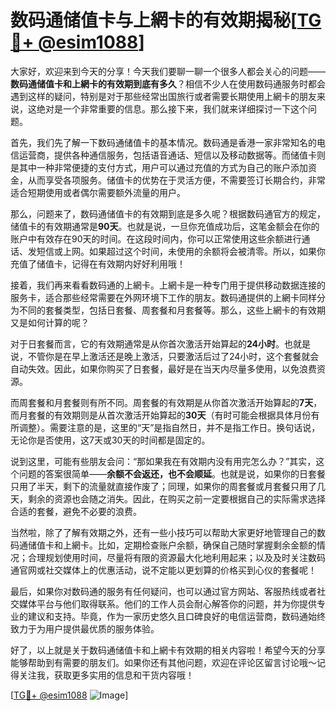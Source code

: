 # 数码通储值卡与上網卡的有效期揭秘[[TG💪+ @esim1088](https://t.me/s/esim1088)]

大家好，欢迎来到今天的分享！今天我们要聊一聊一个很多人都会关心的问题——**数码通储值卡和上網卡的有效期到底有多久**？相信不少人在使用数码通服务时都会遇到这样的疑问，特别是对于那些经常出国旅行或者需要长期使用上網卡的朋友来说，这绝对是一个非常重要的信息。那么接下来，我们就来详细探讨一下这个问题。

首先，我们先了解一下数码通储值卡的基本情况。数码通是香港一家非常知名的电信运营商，提供各种通信服务，包括语音通话、短信以及移动数据等。而储值卡则是其中一种非常便捷的支付方式，用户可以通过充值的方式为自己的账户添加资金，从而享受各项服务。储值卡的优势在于灵活方便，不需要签订长期合约，非常适合短期使用或者偶尔需要额外流量的用户。

那么，问题来了，数码通储值卡的有效期到底是多久呢？根据数码通官方的规定，储值卡的有效期通常是**90天**。也就是说，一旦你充值成功后，这笔金额会在你的账户中有效存在90天的时间。在这段时间内，你可以正常使用这些余额进行通话、发短信或上网。如果超过这个时间，未使用的余额将会被清零。所以，如果你充值了储值卡，记得在有效期内好好利用哦！

接着，我们再来看看数码通的上網卡。上網卡是一种专门用于提供移动数据连接的服务卡，适合那些经常需要在外网环境下工作的朋友。数码通提供的上網卡同样分为不同的套餐类型，包括日套餐、周套餐和月套餐等。那么，这些上網卡的有效期又是如何计算的呢？

对于日套餐而言，它的有效期通常是从你首次激活开始算起的**24小时**。也就是说，不管你是在早上激活还是晚上激活，只要激活后过了24小时，这个套餐就会自动失效。因此，如果你购买了日套餐，最好是在当天内尽量多使用，以免浪费资源。

而周套餐和月套餐则有所不同。周套餐的有效期是从你首次激活开始算起的**7天**，而月套餐的有效期则是从首次激活开始算起的**30天**（有时可能会根据具体月份有所调整）。需要注意的是，这里的“天”是指自然日，并不是指工作日。换句话说，无论你是否使用，这7天或30天的时间都是固定的。

说到这里，可能有些朋友会问：“那如果我在有效期内没有用完怎么办？”其实，这个问题的答案很简单——**余额不会返还，也不会顺延**。也就是说，如果你的日套餐只用了半天，剩下的流量就直接作废了；同理，如果你的周套餐或月套餐只用了几天，剩余的资源也会随之消失。因此，在购买之前一定要根据自己的实际需求选择合适的套餐，避免不必要的浪费。

当然啦，除了了解有效期之外，还有一些小技巧可以帮助大家更好地管理自己的数码通储值卡和上網卡。比如，定期检查账户余额，确保自己随时掌握剩余金额的情况；合理规划使用时间，尽量将有限的资源最大化地利用起来；以及及时关注数码通官网或社交媒体上的优惠活动，说不定能以更划算的价格买到心仪的套餐呢！

最后，如果你对数码通的服务有任何疑问，也可以通过官方网站、客服热线或者社交媒体平台与他们取得联系。他们的工作人员会耐心解答你的问题，并为你提供专业的建议和支持。毕竟，作为一家历史悠久且口碑良好的电信运营商，数码通始终致力于为用户提供最优质的服务体验。

好了，以上就是关于数码通储值卡和上網卡有效期的相关内容啦！希望今天的分享能够帮助到有需要的朋友们。如果你还有其他问题，欢迎在评论区留言讨论哦～记得关注我，获取更多实用的信息和干货内容哦！

[[TG💪+ @esim1088](https://t.me/s/esim1088) ![Image](https://i.postimg.cc/4NQfJmqS/Snipaste-2025-05-13-00-14-12.png)]